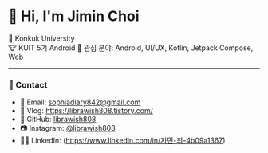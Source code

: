 # 👋 Hi, I'm Jimin Choi

📍 Konkuk University  
🐮 KUIT 5기 Android
💬 관심 분야: Android, UI/UX, Kotlin, Jetpack Compose, Web

---

### 📌 Contact
- 📧 Email: sophiadiary842@gmail.com
- 🥨 Vlog: https://librawish808.tistory.com/
- 🐸 GitHub: [librawish808](https://github.com/librawish808)  
- 📷 Instagram: [@librawish808](https://instagram.com/librawish808)
- 🙋‍♀️ LinkedIn: (https://www.linkedin.com/in/지민-최-4b09a1367)

